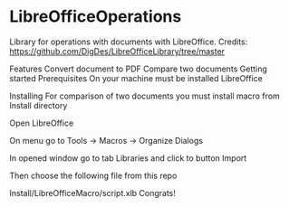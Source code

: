 # LibreOfficeOperations
Library for operations with documents with LibreOffice. Credits: https://github.com/DigDes/LibreOfficeLibrary/tree/master

Features
Convert document to PDF
Compare two documents
Getting started
Prerequisites
On your machine must be installed LibreOffice

Installing
For comparison of two documents you must install macro from Install directory

Open LibreOffice

On menu go to Tools -> Macros -> Organize Dialogs

In opened window go to tab Libraries and click to button Import

Then choose the following file from this repo

Install/LibreOfficeMacro/script.xlb
Congrats!
